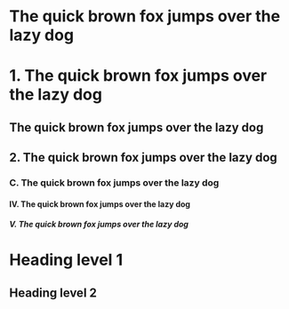 # The quick brown fox jumps over the lazy dog

# 1. The quick brown fox jumps over the lazy dog

## The quick brown fox jumps over the lazy dog

## 2. The quick brown fox jumps over the lazy dog

### C. The quick brown fox jumps over the lazy dog

#### IV. The quick brown fox jumps over the lazy dog
##### V. The quick brown fox jumps over the lazy dog

Heading level 1
===============

Heading level 2
---------------
